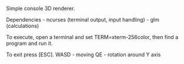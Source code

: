 Simple console 3D renderer.

Dependencies
    - ncurses (terminal output, input handling)
    - glm (calculations)
    
    
To execute, open a terminal and set TERM=xterm-256color, then find a program and run it.

To exit press [ESC].
WASD - moving
QE - rotation around Y axis
